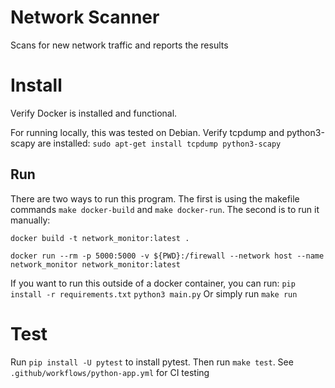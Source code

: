 # Network Scanner
Scans for new network traffic and reports the results

# Install
Verify Docker is installed and functional.

For running locally, this was tested on Debian. Verify tcpdump and python3-scapy are installed: `sudo apt-get install tcpdump python3-scapy`

## Run
There are two ways to run this program. The first is using the makefile commands `make docker-build` and `make docker-run`. The second is to run it manually:

`docker build -t network_monitor:latest .`

`docker run --rm -p 5000:5000 -v ${PWD}:/firewall --network host --name network_monitor network_monitor:latest`

If you want to run this outside of a docker container, you can run:
`pip install -r requirements.txt`
`python3 main.py`
Or simply run `make run`

# Test
Run `pip install -U pytest` to install pytest. Then run `make test`.
See `.github/workflows/python-app.yml` for CI testing